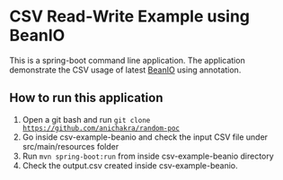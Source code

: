 # CSV Read-Write Example using BeanIO
This is a spring-boot command line application. The application demonstrate the CSV usage of latest [BeanIO](http://beanio.org/) using annotation.
## How to run this application
1)	Open a git bash and run <code>git clone https://github.com/anichakra/random-poc</code>
2)	Go inside csv-example-beanio and check the input CSV file under src/main/resources folder 
3)	Run <code>mvn spring-boot:run</code> from inside csv-example-beanio directory
4)	Check the output.csv created inside csv-example-beanio.
